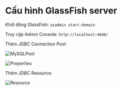 # Cấu hình GlassFish server
Khởi động GlassFish: 
`asadmin start-domain`

Truy cập Admin Console: 
`http://localhost:4848/`

Thêm JDBC Connection Pool:

![MySQLPool](https://github.com/user-attachments/assets/3ea47d9e-27e9-4582-b5b8-6049339d84aa)

![Properties](https://github.com/user-attachments/assets/d324ef2e-2497-4a01-87ec-136f70567d3d)

Thêm JDBC Resource:

![Resource](https://github.com/user-attachments/assets/aabc627c-dd18-4ab0-b9b6-166aca720fb1)
